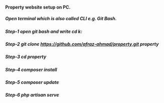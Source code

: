 #### Property website setup on PC.
##### Open terminal which is also called CLI e.g. Git Bash.
##### Step-1 open git bash and write cd k: 
##### Step-2 git clone https://github.com/afraz-ahmad/property.git property
##### Step-3 cd property
##### Step-4 composer install
##### Step-5 composer update
##### Step-6 php artisan serve
